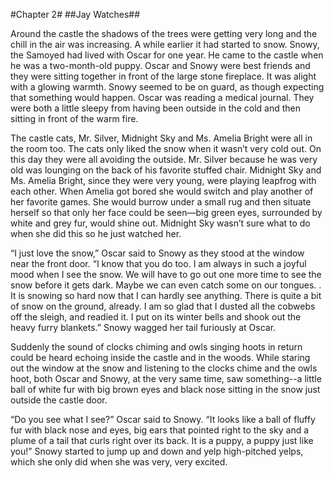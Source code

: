 #Chapter 2#
##Jay Watches##

Around the castle the shadows of the trees were getting very long and the chill in the air was increasing. A while earlier it had started to snow. Snowy, the Samoyed had lived with Oscar for one year. He came to the castle when he was a two-month-old puppy. Oscar and Snowy were best friends and they were sitting together in front of the large stone fireplace. It was alight with a glowing warmth. Snowy seemed to be on guard, as though expecting that something would happen. Oscar was reading a medical journal. They were both a little sleepy from having been outside in the cold and then sitting in front of the warm fire.

The castle cats, Mr. Silver, Midnight Sky and Ms. Amelia Bright were all in the room too. The cats only liked the snow when it wasn’t very cold out. On this day they were all avoiding the outside. Mr. Silver because he was very old was lounging on the back of his favorite stuffed chair. Midnight Sky and Ms. Amelia Bright, since they were very young, were playing leapfrog with each other. When Amelia got bored she would switch and play another of her favorite games. She would burrow under a small rug and then situate herself so that only her face could be seen—big green eyes, surrounded by white and grey fur, would shine out. Midnight Sky wasn’t sure what to do when she did this so he just watched her.

“I just love the snow,” Oscar said to Snowy as they stood at the window near the front door. “I know that you do too. I am always in such a joyful mood when I see the snow. We will have to go out one more time to see the snow before it gets dark. Maybe we can even catch some on our tongues. . It is snowing so hard now that I can hardly see anything. There is quite a bit of snow on the ground, already. I am so glad that I dusted all the cobwebs off the sleigh, and readied it. I put on its winter bells and shook out the heavy furry blankets.” Snowy wagged her tail furiously at Oscar.

Suddenly the sound of clocks chiming and owls singing hoots in return could be heard echoing inside the castle and in the woods. While staring out the window at the snow and listening to the clocks chime and the owls hoot, both Oscar and Snowy, at the very same time, saw something--a little ball of white fur with big brown eyes and black nose sitting in the snow just outside the castle door.

“Do you see what I see?” Oscar said to Snowy. “It looks like a ball of fluffy fur with black nose and eyes, big ears that pointed right to the sky and a plume of a tail that curls right over its back. It is a puppy, a puppy just like you!” Snowy started to jump up and down and yelp high-pitched yelps, which she only did when she was very, very excited.
